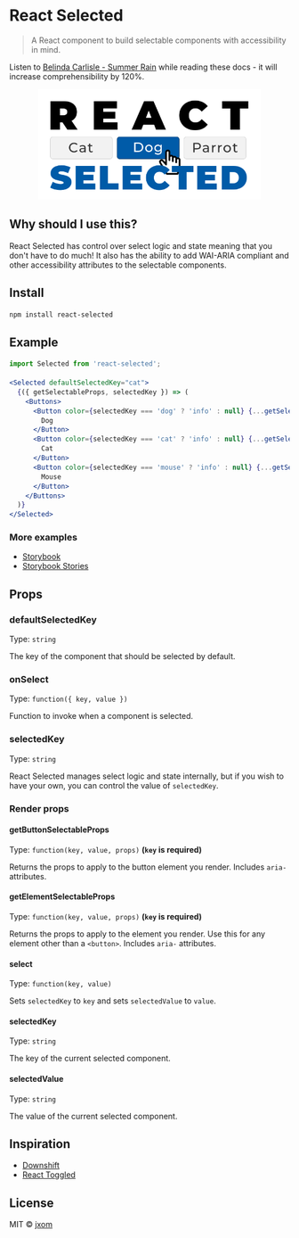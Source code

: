 # React Selected

> A React component to build selectable components with accessibility in mind.

Listen to [Belinda Carlisle - Summer Rain](https://www.youtube.com/watch?v=wssIZOBV9i4) while reading these docs - it will increase comprehensibility by 120%.

<p align="center"><img src="./react-selected.png" width="400px"></img></p>

## Why should I use this?

React Selected has control over select logic and state meaning that you don't have to do much! It also has the ability to add WAI-ARIA compliant and other accessibility attributes to the selectable components.

## Install

`npm install react-selected`

## Example

```jsx
import Selected from 'react-selected';

<Selected defaultSelectedKey="cat">
  {({ getSelectableProps, selectedKey }) => (
    <Buttons>
      <Button color={selectedKey === 'dog' ? 'info' : null} {...getSelectableProps('dog')}>
        Dog
      </Button>
      <Button color={selectedKey === 'cat' ? 'info' : null} {...getSelectableProps('cat')}>
        Cat
      </Button>
      <Button color={selectedKey === 'mouse' ? 'info' : null} {...getSelectableProps('mouse')}>
        Mouse
      </Button>
    </Buttons>
  )}
</Selected>
```

### More examples

- [Storybook](https://jxom.github.io/react-selected/)
- [Storybook Stories](https://github.com/jxom/react-selected/blob/master/src/__stories__/index.stories.js)

## Props

### defaultSelectedKey

Type: `string`

The key of the component that should be selected by default.

### onSelect

Type: `function({ key, value })`

Function to invoke when a component is selected.

### selectedKey

Type: `string`

React Selected manages select logic and state internally, but if you wish to have your own, you can control the value of `selectedKey`.

### Render props

#### getButtonSelectableProps

Type: `function(key, value, props)` **(`key` is required)**

Returns the props to apply to the button element you render. 
Includes `aria-` attributes.

#### getElementSelectableProps

Type: `function(key, value, props)` **(`key` is required)**

Returns the props to apply to the element you render. Use this for any element other than a <code>&lt;button&gt;</code>. 
Includes <code>aria-</code> attributes.

#### select

Type: `function(key, value)`

Sets `selectedKey` to `key` and sets `selectedValue` to `value`.

#### selectedKey

Type: `string`

The key of the current selected component.

#### selectedValue

Type: `string`

The value of the current selected component.

## Inspiration

- [Downshift](https://github.com/paypal/downshift)
- [React Toggled](https://github.com/kentcdodds/react-toggled)

## License

MIT © [jxom](http://jxom.io)
